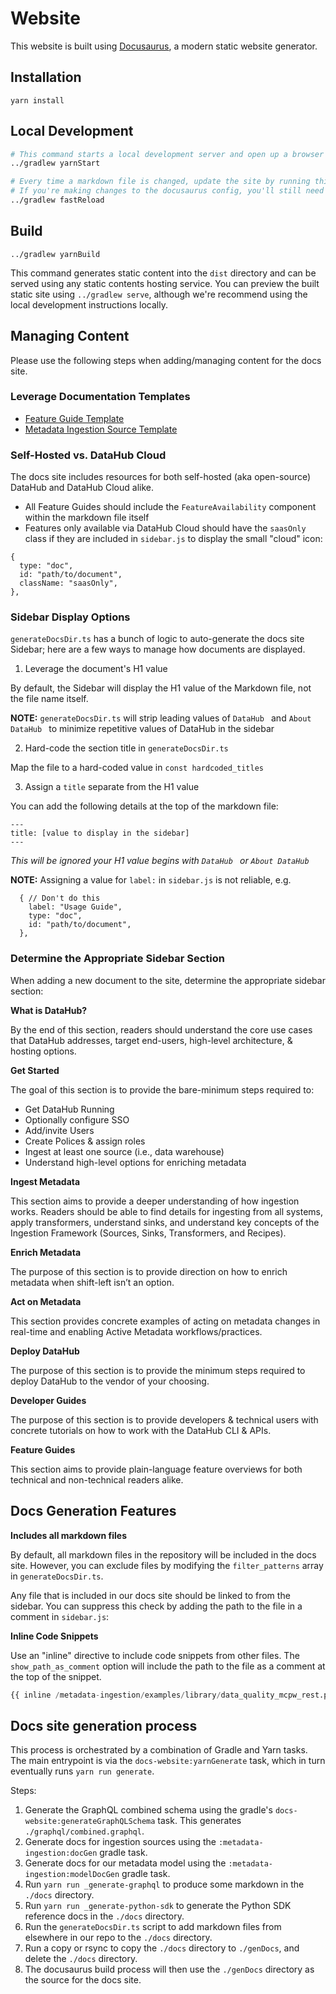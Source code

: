 # Website

This website is built using [Docusaurus](https://docusaurus.io/), a modern static website generator.

## Installation

```console
yarn install
```

## Local Development

```sh
# This command starts a local development server and open up a browser window.
../gradlew yarnStart

# Every time a markdown file is changed, update the site by running this in a separate terminal.
# If you're making changes to the docusaurus config, you'll still need to restart the server.
../gradlew fastReload
```

## Build

```console
../gradlew yarnBuild
```

This command generates static content into the `dist` directory and can be served using any static contents hosting service. You can preview the built static site using `../gradlew serve`, although we're recommend using the local development instructions locally.

## Managing Content

Please use the following steps when adding/managing content for the docs site.

### Leverage Documentation Templates

- [Feature Guide Template](../docs/_feature-guide-template.md)
- [Metadata Ingestion Source Template](../metadata-ingestion/source-docs-template.md)

### Self-Hosted vs. DataHub Cloud

The docs site includes resources for both self-hosted (aka open-source) DataHub and DataHub Cloud alike.

- All Feature Guides should include the `FeatureAvailability` component within the markdown file itself
- Features only available via DataHub Cloud should have the `saasOnly` class if they are included in `sidebar.js` to display the small "cloud" icon:

```
{
  type: "doc",
  id: "path/to/document",
  className: "saasOnly",
},
```

### Sidebar Display Options

`generateDocsDir.ts` has a bunch of logic to auto-generate the docs site Sidebar; here are a few ways to manage how documents are displayed.

1. Leverage the document's H1 value

By default, the Sidebar will display the H1 value of the Markdown file, not the file name itself.

**NOTE:** `generateDocsDir.ts` will strip leading values of `DataHub ` and `About DataHub ` to minimize repetitive values of DataHub in the sidebar

2. Hard-code the section title in `generateDocsDir.ts`

Map the file to a hard-coded value in `const hardcoded_titles`

3. Assign a `title` separate from the H1 value

You can add the following details at the top of the markdown file:

```
---
title: [value to display in the sidebar]
---
```

_This will be ignored your H1 value begins with `DataHub ` or `About DataHub `_

**NOTE:** Assigning a value for `label:` in `sidebar.js` is not reliable, e.g.

```
  { // Don't do this
    label: "Usage Guide",
    type: "doc",
    id: "path/to/document",
  },
```

### Determine the Appropriate Sidebar Section

When adding a new document to the site, determine the appropriate sidebar section:

**What is DataHub?**

By the end of this section, readers should understand the core use cases that DataHub addresses, target end-users, high-level architecture, & hosting options.

**Get Started**

The goal of this section is to provide the bare-minimum steps required to:

- Get DataHub Running
- Optionally configure SSO
- Add/invite Users
- Create Polices & assign roles
- Ingest at least one source (i.e., data warehouse)
- Understand high-level options for enriching metadata

**Ingest Metadata**

This section aims to provide a deeper understanding of how ingestion works. Readers should be able to find details for ingesting from all systems, apply transformers, understand sinks, and understand key concepts of the Ingestion Framework (Sources, Sinks, Transformers, and Recipes).

**Enrich Metadata**

The purpose of this section is to provide direction on how to enrich metadata when shift-left isn’t an option.

**Act on Metadata**

This section provides concrete examples of acting on metadata changes in real-time and enabling Active Metadata workflows/practices.

**Deploy DataHub**

The purpose of this section is to provide the minimum steps required to deploy DataHub to the vendor of your choosing.

**Developer Guides**

The purpose of this section is to provide developers & technical users with concrete tutorials on how to work with the DataHub CLI & APIs.

**Feature Guides**

This section aims to provide plain-language feature overviews for both technical and non-technical readers alike.


## Docs Generation Features

**Includes all markdown files**

By default, all markdown files in the repository will be included in the docs site.
However, you can exclude files by modifying the `filter_patterns` array in `generateDocsDir.ts`.

Any file that is included in our docs site should be linked to from the sidebar.
You can suppress this check by adding the path to the file in a comment in `sidebar.js`:

**Inline Code Snippets**

Use an "inline" directive to include code snippets from other files. The `show_path_as_comment` option will include the path to the file as a comment at the top of the snippet.

  ```python
  {{ inline /metadata-ingestion/examples/library/data_quality_mcpw_rest.py show_path_as_comment }}
  ```


## Docs site generation process

This process is orchestrated by a combination of Gradle and Yarn tasks. The main entrypoint is via the `docs-website:yarnGenerate` task, which in turn eventually runs `yarn run generate`.

Steps:
1. Generate the GraphQL combined schema using the gradle's `docs-website:generateGraphQLSchema` task. This generates `./graphql/combined.graphql`.
2. Generate docs for ingestion sources using the `:metadata-ingestion:docGen` gradle task.
3. Generate docs for our metadata model using the `:metadata-ingestion:modelDocGen` gradle task.
4. Run `yarn run _generate-graphql` to produce some markdown in the `./docs` directory.
5. Run `yarn run _generate-python-sdk` to generate the Python SDK reference docs in the `./docs` directory.
6. Run the `generateDocsDir.ts` script to add markdown files from elsewhere in our repo to the `./docs` directory.
7. Run a copy or rsync to copy the `./docs` directory to `./genDocs`, and delete the `./docs` directory.
8. The docusaurus build process will then use the `./genDocs` directory as the source for the docs site.
